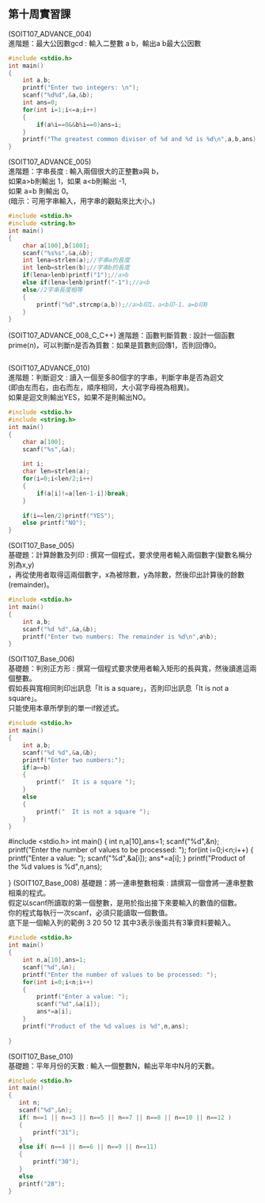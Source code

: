 ## 第十周實習課

(SOIT107_ADVANCE_004)   
進階題：最大公因數gcd : 輸入二整數 a b，輸出a b最大公因數 
```c
#include <stdio.h>
int main()
{
	int a,b;
	printf("Enter two integers: \n");
	scanf("%d%d",&a,&b);
	int ans=0;
	for(int i=1;i<=a;i++)
	{
		if(a%i==0&&b%i==0)ans=i;
	}
	printf("The greatest common divisor of %d and %d is %d\n",a,b,ans);
}
```


(SOIT107_ADVANCE_005)   
進階題：字串長度 : 輸入兩個很大的正整數a與 b，  
如果a>b則輸出 1，如果 a<b則輸出 -1,  
如果 a=b 則輸出 0。   
(暗示：可用字串輸入，用字串的觀點來比大小。) 
```c
#include <stdio.h>
#include <string.h>
int main()
{
	char a[100],b[100];
	scanf("%s%s",&a,&b);
	int lena=strlen(a);//字串a的長度
	int lenb=strlen(b);//字串b的長度
	if(lena>lenb)printf("1");//a>b
	else if(lena<lenb)printf("-1");//a<b
	else//2字串長度相等 
	{
		printf("%d",strcmp(a,b));//a>b印1、a<b印-1、a=b印0
	}
}
```

(SOIT107_ADVANCE_008_C_C++) 進階題：函數判斷質數 : 設計一個函數prime(n)，可以判斷n是否為質數：如果是質數則回傳1，否則回傳0。
```c

```

(SOIT107_ADVANCE_010)   
進階題：判斷迴文 : 讀入一個至多80個字的字串，判斷字串是否為迴文  
(即由左而右，由右而左，順序相同，大小寫字母視為相異)。  
如果是迴文則輸出YES，如果不是則輸出NO。
```c
#include <stdio.h>
#include <string.h>
int main()
{
	char a[100];
	scanf("%s",&a);
	
	int i;
	char len=strlen(a);
	for(i=0;i<len/2;i++)
	{
		if(a[i]!=a[len-1-i])break;
	}
	
	if(i==len/2)printf("YES");
	else printf("NO");
}
```

(SOIT107_Base_005)  
基礎題：計算餘數及列印 : 撰寫一個程式，要求使用者輸入兩個數字(變數名稱分別為x,y)  
，再從使用者取得這兩個數字，x為被除數，y為除數，然後印出計算後的餘數(remainder)。  
```c
#include <stdio.h>
int main()
{
	int a,b;
	scanf("%d %d",&a,&b);
	printf("Enter two numbers: The remainder is %d\n",a%b);
}
```

(SOIT107_Base_006)  
基礎題：判別正方形 : 撰寫一個程式要求使用者輸入矩形的長與寬，然後讀進這兩個整數。  
假如長與寬相同則印出訊息「It is a square」，否則印出訊息「It is not a square」。  
只能使用本章所學到的單一if敘述式。
```c
#include <stdio.h>
int main()
{
	int a,b;
	scanf("%d %d",&a,&b);
	printf("Enter two numbers:");
	if(a==b)
	{
		printf("  It is a square ");
	}
	else
	{
		printf("  It is not a square ");
	}
}
```
#include <stdio.h>
int main()
{
	int n,a[10],ans=1;
	scanf("%d",&n);
	printf("Enter the number of values to be processed: ");
	for(int i=0;i<n;i++)
	{
		printf("Enter a value: ");
		scanf("%d",&a[i]);
		ans*=a[i];
	}
	printf("Product of the %d values is %d",n,ans);
	
}
(SOIT107_Base_008) 基礎題：將一連串整數相乘 : 請撰寫一個會將一連串整數相乘的程式。  
假定以scanf所讀取的第一個整數，是用於指出接下來要輸入的數值的個數。  
你的程式每執行一次scanf，必須只能讀取一個數值。  
底下是一個輸入列的範例 3 20 50 12 其中3表示後面共有3筆資料要輸入。
```c
#include <stdio.h>
int main()
{
	int n,a[10],ans=1;
	scanf("%d",&n);
	printf("Enter the number of values to be processed: ");
	for(int i=0;i<n;i++)
	{
		printf("Enter a value: ");
		scanf("%d",&a[i]);
		ans*=a[i];
	}
	printf("Product of the %d values is %d",n,ans);
	
}
```

(SOIT107_Base_010)   
基礎題：平年月份的天數 : 輸入一個整數N，輸出平年中N月的天數。
 ```c
 #include <stdio.h>
int main()
{
	int n;
	scanf("%d",&n);
	if( n==1 || n==3 || n==5 || n==7 || n==8 || n==10 || n==12 )
	{
		printf("31");
	}
	else if( n==4 || n==6 || n==9 || n==11)
	{
		printf("30");
	}
	else
	printf("28");
}
 ```
